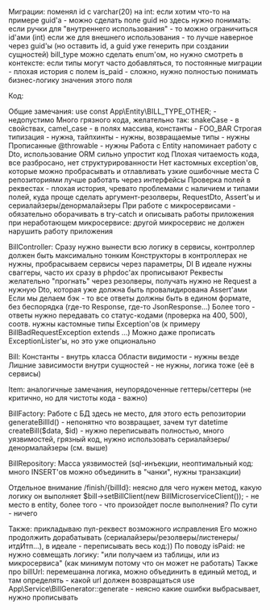 Миграции:
поменял id с varchar(20) на int: если хотим что-то на примере guid'а - можно сделать поле guid
но здесь нужно понимать: если ручки для "внутреннего использования" - то можно ограничиться id'ами (int)
если же для внешнего использования - то лучше наверное через guid'ы (но оставить id, а guid уже генерить при создании сущностей)
bill_type можно сделать enum'ом, но нужно смотреть в контексте: если типы могут часто добавляться, то постоянные миграции - плохая история
с полем is_paid - сложно, нужно полностью понимать бизнес-логику значения этого поля

Код:

Общие замечания:
use const App\Entity\BILL_TYPE_OTHER; - недопустимо
Много грязного кода, желательно так: snakeCase - в свойствах, camel_case - в полях массива, константы - FOO_BAR
Строгая типизация - нужна, тайпхинты - нужны, возвращаемые типы - нужны
Прописанные @throwable - нужны
Работа с Entity напоминает работу с Dto, использование ORM сильно упростит код
Плохая читаемость кода, все разбросано, нет структурированности
Нет кастомных exception'ов, которые можно пробрасывать и отлавливать узкие ошибочные места
С репозиториями лучше работать через интерфейсы
Проверка полей в реквестах - плохая история, чревато проблемами с наличием и типами полей, куда проще сделать аргумент-резолверы, RequestDto, Assert'ы и сериалайзеры/денормалайзеры
При работе с микросервисами - обязательно оборачивать в try-catch и описывать работы приложения при неработающем микросервисе: другой микросервис не должен нарушить работу приложения


BillController: 
Сразу нужно вынести всю логику в сервисы, контроллер должен быть максимально тонким
Конструкторы в контроллерах не нужны, пробрасываем сервисы через параметры, DI
В идеале нужны сваггеры, часто их сразу в phpdoc'ах прописывают
Реквесты желательно "прогнать" через резолверы, получать нужно не Request а нужную Dto, которая уже должна быть провалидирована Assert'ами
Если мы делаем бэк - то все ответы должны быть в едином формате, без беспорядка (где-то Response, где-то JsonResponse...)
Более того - ответы нужно передавать со статус-кодами (проверка на 400, 500), соотв. нужны кастомные типы Exception'ов (к примеру BillBadRequestException extends ...)
Можно даже прописать ExceptionLister'ы, но это уже опционально

Bill:
Константы - внутрь класса
Области видимости - нужны везде
Лишние зависимости внутри сущностей - не нужны, логика тоже (её в сервисы)

Item:
аналогичные замечания, неупорядоченные геттеры/сеттеры (не критично, но для чистоты кода - важно)

BillFactory:
Работе с БД здесь не место, для этого есть репозитории
generateBillId() - непонятно что возвращает, зачем тут datetime
createBill($data, $id) - нужно переписывать полностью, много уязвимостей, грязный код, нужно использовать сериалайзеры/денормалайзеры (см. выше)

BillRepository:
Масса уязвимостей (sql-инъекции, неоптимальный код: много INSERT'ов можно объединить в "чанки", нужны транзакции)

Отдельное внимание /finish/{billId}: неясно для чего нужен метод, какую логику он выполняет
$bill->setBillClient(new BillMicroserviceClient()); - не место в entity, более того - что произойдет после выполнения? По сути - ничего


Также:
прикладываю пул-реквест возможного исправления
Его можно продолжить дорабатывать (сериалайзеры/резолверы/листенеры/итдИтп...), в идеале - переписывать весь код:))
По поводу isPaid: не нужно совмещать логику: "или получаем из таблицы, или из микросервиса" (как минимум потому что он может не работать)
Также про billUrl: перемешанна логика, можно объединить в единый метод, и там определять - какой url должен возвращаться
use App\Service\BillGenerator::generate - неясно какие ошибки выбрасывает, нужно прописывать

